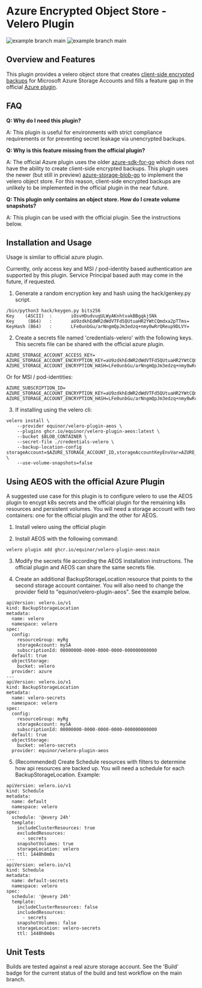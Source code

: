 # Azure Encrypted Object Store - Velero Plugin
![example branch main](https://github.com/equinor/velero-plugin-aeos/actions/workflows/build.yml/badge.svg)
![example branch main](https://github.com/equinor/velero-plugin-aeos/actions/workflows/docker-publish.yml/badge.svg)

## Overview and Features
This plugin provides a velero object store that creates [client-side encrypted backups](https://docs.microsoft.com/en-us/azure/storage/common/storage-client-side-encryption?toc=%2Fazure%2Fstorage%2Fblobs%2Ftoc.json&tabs=dotnet) for Microsoft Azure Storage Accounts and fills a feature gap in the official [Azure plugin](https://github.com/vmware-tanzu/velero-plugin-for-microsoft-azure).

## FAQ
**Q: Why do I need this plugin?**

A: This plugin is useful for environments with strict compliance requirements or for preventing secret leakage via unencrypted backups.

**Q: Why is this feature missing from the official plugin?**

A: The official Azure plugin uses the older [azure-sdk-for-go](https://github.com/Azure/azure-sdk-for-go) which does not have the ability to create client-side encrypted backups. This plugin uses the newer (but still in preview) [azure-storage-blob-go](https://github.com/Azure/azure-storage-blob-go) to implement the velero object store. For this reason, client-side encrypted backups are unlikely to be implemented in the official plugin in the near future.

**Q: This plugin only contains an object store. How do I create volume snapshots?**

A: This plugin can be used with the official plugin. See the instructions below.

## Installation and Usage
Usage is similar to official azure plugin.

Currently, only access key and MSI / pod-identity based authentication are supported by this plugin. Service Principal based auth may come in the future, if requested.

1. Generate a random encryption key and hash using the hack/genkey.py script.
```
/bin/python3 hack/keygen.py bits256
Key    (ASCII)  :       iOsvHDudvugULWyAKnhtvakBBgqkjSNk
Key     (B64)   :       aU9zdkhEdWR2dWdVTFd5QUtuaHR2YWtCQmdxa2pTTms=
KeyHash (B64)   :       LFe0unbGu/arNngmQpJm3edzq+nmy0wRrQReup9DLVY=
```

2. Create a secrets file named 'credentials-velero' with the following keys. This secrets file can be shared with the official azure plugin.
```
AZURE_STORAGE_ACCOUNT_ACCESS_KEY=
AZURE_STORAGE_ACCOUNT_ENCRYPTION_KEY=aU9zdkhEdWR2dWdVTFd5QUtuaHR2YWtCQmdxa2pTTms
AZURE_STORAGE_ACCOUNT_ENCRYPTION_HASH=LFe0unbGu/arNngmQpJm3edzq+nmy0wRrQReup9DLVY=
```

Or for MSI / pod-identities:
```
AZURE_SUBSCRIPTION_ID=
AZURE_STORAGE_ACCOUNT_ENCRYPTION_KEY=aU9zdkhEdWR2dWdVTFd5QUtuaHR2YWtCQmdxa2pTTms
AZURE_STORAGE_ACCOUNT_ENCRYPTION_HASH=LFe0unbGu/arNngmQpJm3edzq+nmy0wRrQReup9DLVY=
```

3. If installing using the velero cli:
```
velero install \
    --provider equinor/velero-plugin-aeos \
    --plugins ghcr.io/equinor/velero-plugin-aeos:latest \
    --bucket $BLOB_CONTAINER \
    --secret-file ./credentials-velero \
    --backup-location-config storageAccount=$AZURE_STORAGE_ACCOUNT_ID,storageAccountKeyEnvVar=AZURE_STORAGE_ACCOUNT_ACCESS_KEY \
    --use-volume-snapshots=false
```
## Using AEOS with the official Azure Plugin
A suggested use case for this plugin is to configure velero to use the AEOS plugin to encypt k8s secrets and the official plugin for the remaining k8s resources and persistent volumes. You will need a storage account with two containers: one for the official plugin and the other for AEOS.

1. Install velero using the official plugin

2. Install AEOS with the following command:
```
velero plugin add ghcr.io/equinor/velero-plugin-aeos:main
```

3. Modify the secrets file according the AEOS installation instructions. The official plugin and AEOS can share the same secrets file.

4. Create an additional BackupStorageLocation resource that points to the second storage account container. You will also need to change the provider field to "equinor/velero-plugin-aeos". See the example below.
```
apiVersion: velero.io/v1
kind: BackupStorageLocation
metadata:
  name: velero
  namespace: velero
spec:
  config:
    resourceGroup: myRg
    storageAccount: mySA
    subscriptionId: 00000000-0000-0000-0000-000000000000
  default: true
  objectStorage:
    bucket: velero
  provider: azure
---
apiVersion: velero.io/v1
kind: BackupStorageLocation
metadata:
  name: velero-secrets
  namespace: velero
spec:
  config:
    resourceGroup: myRg
    storageAccount: mySA
    subscriptionId: 00000000-0000-0000-0000-000000000000
  default: true
  objectStorage:
    bucket: velero-secrets
  provider: equinor/velero-plugin-aeos
```

5. (Recommended) Create Schedule resources with filters to determine how api resources are backed up. You will need a schedule for each BackupStorageLocation. Example:
```
apiVersion: velero.io/v1
kind: Schedule
metadata:
  name: default
  namespace: velero
spec:
  schedule: '@every 24h'
  template:
    includeClusterResources: true
    excludedResources:
      - secrets
    snapshotVolumes: true
    storageLocation: velero
    ttl: 1440h0m0s
---
apiVersion: velero.io/v1
kind: Schedule
metadata:
  name: default-secrets
  namespace: velero
spec:
  schedule: '@every 24h'
  template:
    includeClusterResources: false
    includedResources:
      - secrets
    snapshotVolumes: false
    storageLocation: velero-secrets
    ttl: 1440h0m0s
```
## Unit Tests
Builds are tested against a real azure storage account. See the 'Build' badge for the current status of the build and test workflow on the main branch.

